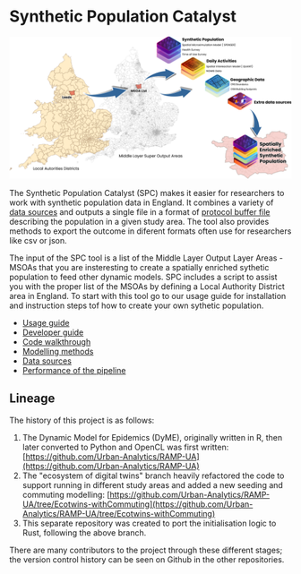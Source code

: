 # Synthetic Population Catalyst

![SPC Schema](docs/img/UK_LAD.png)

The Synthetic Population Catalyst (SPC) makes it easier for researchers to work
with synthetic population data in England. It combines a variety of [data
sources](docs/data_sources.md) and outputs a single file in a format of [protocol buffer
file](https://github.com/dabreegster/spc/blob/main/synthpop.proto) describing
the population in a given study area. The tool also provides methods to export the outcome in diferent formats often use for researchers like csv or json. 

The input of the SPC tool is a list of the Middle Layer Output Layer Areas - MSOAs that you are insteresting to create a spatially enriched sythetic population to feed other dynamic models. SPC includes a script to assist you with the proper list of the MSOAs by defining a Local Authority District area in England. To start with this tool go to our usage guide for installation and instruction steps tof how to create your own sythetic population.

- [Usage guide](docs/usage_guide.md)
- [Developer guide](docs/developer_guide.md)
- [Code walkthrough](docs/code_walkthrough.md)
- [Modelling methods](docs/modelling_methods.md)
- [Data sources](docs/data_sources.md)
- [Performance of the pipeline](docs/performance.md)

## Lineage

The history of this project is as follows:

1. The Dynamic Model for Epidemics (DyME), originally written in R, then later converted to Python and OpenCL was first written:
   [https://github.com/Urban-Analytics/RAMP-UA](https://github.com/Urban-Analytics/RAMP-UA)
2. The "ecosystem of digital twins" branch heavily refactored the code to
   support running in different study areas and added a new seeding and commuting modelling:
   [https://github.com/Urban-Analytics/RAMP-UA/tree/Ecotwins-withCommuting](https://github.com/Urban-Analytics/RAMP-UA/tree/Ecotwins-withCommuting)
3. This separate repository was created to port the initialisation logic to
   Rust, following the above branch.

There are many contributors to the project through these different stages; the
version control history can be seen on Github in the other repositories.
